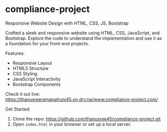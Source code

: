 # compliance-project
Responsive Website Design with HTML, CSS, JS, Bootstrap

Crafted a sleek and responsive website using HTML, CSS, JavaScript, and Bootstrap.
Explore the code to understand the implementation and use it as a foundation for your front-end projects.

Features:
- Responsive Layout
- HTML5 Structure
- CSS Styling
- JavaScript Interactivity
- Bootstrap Components

Check it out live: https://thanusreeramapatruni45.on.drv.tw/www.compliance-project.com/

Get Started:
1. Clone the repo: https://github.com/thanusree45/compliance-project.git
2. Open `index.html` in your browser or set up a local server.
